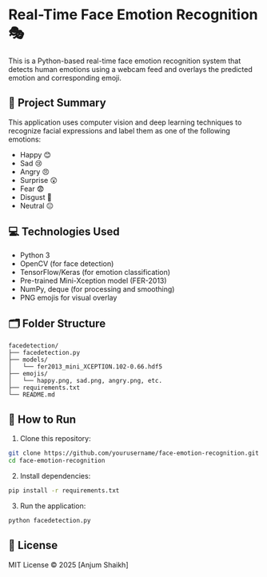 # Real-Time Face Emotion Recognition 🎭

This is a Python-based real-time face emotion recognition system that detects human emotions using a webcam feed and overlays the predicted emotion and corresponding emoji.

## 📌 Project Summary

This application uses computer vision and deep learning techniques to recognize facial expressions and label them as one of the following emotions:

- Happy 😊
- Sad 😢
- Angry 😠
- Surprise 😲
- Fear 😨
- Disgust 🤢
- Neutral 😐

## 💻 Technologies Used

- Python 3
- OpenCV (for face detection)
- TensorFlow/Keras (for emotion classification)
- Pre-trained Mini-Xception model (FER-2013)
- NumPy, deque (for processing and smoothing)
- PNG emojis for visual overlay

## 🗂 Folder Structure

```
facedetection/
├── facedetection.py
├── models/
│   └── fer2013_mini_XCEPTION.102-0.66.hdf5
├── emojis/
│   └── happy.png, sad.png, angry.png, etc.
├── requirements.txt
└── README.md
```

## 🚀 How to Run

1. Clone this repository:
```bash
git clone https://github.com/yourusername/face-emotion-recognition.git
cd face-emotion-recognition
```

2. Install dependencies:
```bash
pip install -r requirements.txt
```

3. Run the application:
```bash
python facedetection.py
```
## 📄 License

MIT License © 2025 [Anjum Shaikh]
